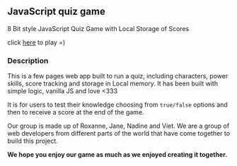 ## JavaScript quiz game

8 Bit style JavaScript Quiz Game with Local Storage of Scores

click [here](https://dream-team-project.netlify.app/) to play =)

### Description

This is a few pages web app built to run a quiz, including characters, power skills, score tracking and storage in Local memory. It has been built with simple logic, vanilla JS and love <333

It is for users to test their knowledge choosing from `true/false` options and then to receive a score at the end of the game.

Our group is made up of Roxanne, Jane, Nadine and Viet. We are a group of web developers from different parts of the world that have come together to build this project.

**We hope you enjoy our game as much as we enjoyed creating it together.**
